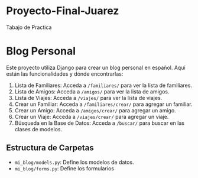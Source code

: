# Proyecto-Final-Juarez
Tabajo de Practica 

# Blog Personal

Este proyecto utiliza Django para crear un blog personal en español. Aquí están las funcionalidades y dónde encontrarlas:

1. Lista de Familiares: Acceda a `/familiares/` para ver la lista de familiares.
2. Lista de Amigos: Acceda a `/amigos/` para ver la lista de amigos.
3. Lista de Viajes: Acceda a `/viajes/` para ver la lista de viajes.
4. Crear un Familiar: Acceda a `/familiares/crear/` para agregar un familiar.
5. Crear un Amigo: Acceda a `/amigos/crear/` para agregar un amigo.
6. Crear un Viaje: Acceda a `/viajes/crear/` para agregar un viaje.
7. Búsqueda en la Base de Datos: Acceda a `/buscar/` para buscar en las clases de modelos.

## Estructura de Carpetas

- `mi_blog/models.py`: Define los modelos de datos.
- `mi_blog/forms.py`: Define los formularios
